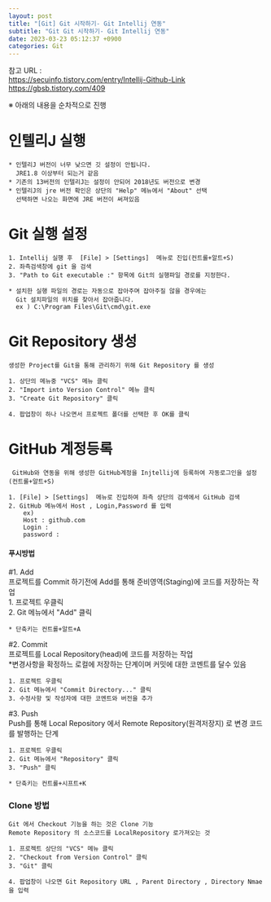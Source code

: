 ```yaml
---  
layout: post  
title: "[Git] Git 시작하기- Git Intellij 연동"  
subtitle: "Git Git 시작하기- Git Intellij 연동"  
date: 2023-03-23 05:12:37 +0900  
categories: Git  
---  
```

참고 URL :   
	https://secuinfo.tistory.com/entry/Intellij-Github-Link  
	https://gbsb.tistory.com/409  
  
※ 아래의 내용을 순차적으로 진행  
  
  
# 인텔리J 실행  
	* 인텔리J 버전이 너무 낮으면 깃 설정이 안됩니다.  
	  JRE1.8 이상부터 되는거 같음  
	* 기존의 13버전의 인텔리J는 설정이 안되어 2018년도 버전으로 변경  
	* 인텔리J의 jre 버전 확인은 상단의 "Help" 메뉴에서 "About" 선택  
	  선택하면 나오는 화면에 JRE 버전이 써져있음  
  
  
# Git 실행 설정  
	1. Intellij 실행 후  [File] > [Settings]  메뉴로 진입(컨트롤+알트+S)  
	2. 좌측검색창에 git 을 검색  
	3. "Path to Git executable :" 항목에 Git의 실행파일 경로를 지정한다.  
  
	* 설치한 실행 파일의 경로는 자동으로 잡아주며 잡아주질 않을 경우에는  
	  Git 설치파일의 위치를 찾아서 잡아줍니다.  
	  ex ) C:\Program Files\Git\cmd\git.exe  
  
  
# Git Repository 생성  
  
	생성한 Project를 Git을 통해 관리하기 위해 Git Repository 를 생성  
	  
	1. 상단의 메뉴중 "VCS" 메뉴 클릭  
	2. "Import into Version Control" 메뉴 클릭  
	3. "Create Git Repository" 클릭  
  
	4. 팝업창이 하나 나오면서 프로젝트 폴더를 선택한 후 OK를 클릭  
  
  
  
  
  
# GitHub 계정등록  
	  
	 GitHub와 연동을 위해 생성한 GitHub계정을 Injtellij에 등록하여 자동로그인을 설정 (컨트롤+알트+S)  
  
	1. [File] > [Settings]  메뉴로 진입하여 좌측 상단의 검색에서 GitHub 검색  
	2. GitHub 메뉴에서 Host , Login,Password 를 입력  
		ex)  
		Host : github.com  
		Login :   
		password :   
  
  
  
#### 푸시방법   
  
#1. Add   
	프로젝트를 Commit 하기전에 Add를 통해 준비영역(Staging)에 코드를 저장하는 작업  
	1. 프로젝트 우클릭  
	2. Git 메뉴에서 "Add" 클릭  
	  
	* 단축키는 컨트롤+알트+A  
  
  
  
#2. Commit   
	프로젝트를 Local Repository(head)에 코드를 저장하는 작업  
	*변경사항을 확정하느 로컬에 저장하는 단계이며 커밋에 대한 코멘트를 달수 있음  
  
	1. 프로젝트 우클릭  
	2. Git 메뉴에서 "Commit Directory..." 클릭	  
	3. 수정사항 및 작성자에 대한 코멘트와 버전을 추가  
  
#3. Push   
	Push를 통해 Local Repository 에서 Remote Repository(원격저장지) 로 변경 코드를 발행하는 단계  
  
	1. 프로젝트 우클릭  
	2. Git 메뉴에서 "Repository" 클릭	  
	3. "Push" 클릭  
  
	* 단축키는 컨트롤+시프트+K  
  
  
  
### Clone 방법  
	Git 에서 Checkout 기능을 하는 것은 Clone 기능  
	Remote Repository 의 소스코드를 LocalRepository 로가져오는 것  
  
	1. 프로젝트 상단의 "VCS" 메뉴 클릭  
	2. "Checkout from Version Control" 클릭  
	3. "Git" 클릭  
  
	4. 팝업창이 나오면 Git Repository URL , Parent Directory , Directory Nmae 을 입력  
  
  
